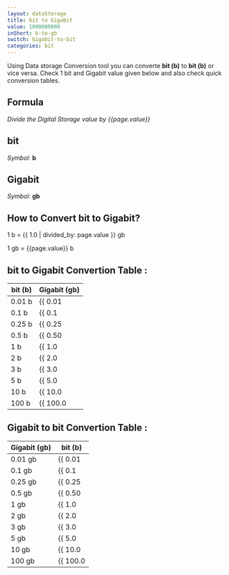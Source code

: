 ```yaml
---
layout: dataStorage
title: bit to Gigabit
value: 1000000000
inShort: b-to-gb
switch: Gigabit-to-bit
categories: bit
---
```


Using Data storage Conversion tool you can converte **bit (b)** to **bit (b)** or vice versa. Check 1 bit and Gigabit value given below and also check quick conversion tables.

## Formula
*Divide the Digital Storage value by {{page.value}}*

## bit
*Symbol:* **b**

## Gigabit
*Symbol:* **gb**

## How to Convert bit to Gigabit?

1 b = {{ 1.0 | divided_by: page.value }} gb

1 gb = {{page.value}} b


## bit to Gigabit Convertion Table :

| bit (b) | Gigabit (gb) |
| ---- | ---- |
| 0.01 b | {{ 0.01 | divided_by: page.value }} gb |
| 0.1 b | {{ 0.1 | divided_by: page.value }} gb |
| 0.25 b | {{ 0.25 | divided_by: page.value }} gb |
| 0.5 b | {{ 0.50 | divided_by: page.value }} gb |
| 1 b | {{ 1.0 | divided_by: page.value }} gb |
| 2 b | {{ 2.0 | divided_by: page.value }} gb |
| 3 b | {{ 3.0 | divided_by: page.value }} gb |
| 5 b | {{ 5.0 | divided_by: page.value }} gb |
| 10 b | {{ 10.0 | divided_by: page.value }} gb |
| 100 b | {{ 100.0 | divided_by: page.value }} gb |

## Gigabit to bit Convertion Table :

| Gigabit (gb) | bit (b) |
| ---- | ---- |
| 0.01 gb | {{ 0.01 | times: page.value }} b |
| 0.1 gb | {{ 0.1 | times: page.value }} b |
| 0.25 gb | {{ 0.25 | times: page.value }} b |
| 0.5 gb | {{ 0.50 | times: page.value }} b |
| 1 gb | {{ 1.0 | times: page.value }} b |
| 2 gb | {{ 2.0 | times: page.value }} b |
| 3 gb | {{ 3.0 | times: page.value }} b |
| 5 gb | {{ 5.0 | times: page.value }} b |
| 10 gb | {{ 10.0 | times: page.value }} b |
| 100 gb | {{ 100.0 | times: page.value }} b |


<script>
document.getElementById('selectInput')[0].selected = true
document.getElementById('selectOutput')[10].selected = true
</script>
